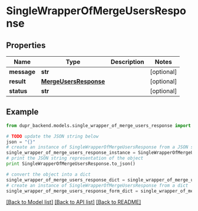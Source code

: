 # SingleWrapperOfMergeUsersResponse


## Properties
Name | Type | Description | Notes
------------ | ------------- | ------------- | -------------
**message** | **str** |  | [optional] 
**result** | [**MergeUsersResponse**](MergeUsersResponse.md) |  | [optional] 
**status** | **str** |  | [optional] 

## Example

```python
from dupr_backend.models.single_wrapper_of_merge_users_response import SingleWrapperOfMergeUsersResponse

# TODO update the JSON string below
json = "{}"
# create an instance of SingleWrapperOfMergeUsersResponse from a JSON string
single_wrapper_of_merge_users_response_instance = SingleWrapperOfMergeUsersResponse.from_json(json)
# print the JSON string representation of the object
print SingleWrapperOfMergeUsersResponse.to_json()

# convert the object into a dict
single_wrapper_of_merge_users_response_dict = single_wrapper_of_merge_users_response_instance.to_dict()
# create an instance of SingleWrapperOfMergeUsersResponse from a dict
single_wrapper_of_merge_users_response_form_dict = single_wrapper_of_merge_users_response.from_dict(single_wrapper_of_merge_users_response_dict)
```
[[Back to Model list]](../README.md#documentation-for-models) [[Back to API list]](../README.md#documentation-for-api-endpoints) [[Back to README]](../README.md)


